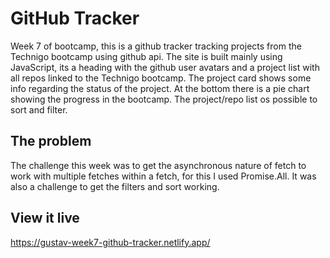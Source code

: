 # GitHub Tracker

Week 7 of bootcamp, this is a github tracker tracking projects from the Technigo bootcamp using github api. The site is built mainly using JavaScript, its a heading with the github user avatars and a project list with all repos linked to the Technigo bootcamp. The project card shows some info regarding the status of the project. At the bottom there is a pie chart showing the progress in the bootcamp. The project/repo list os possible to sort and filter.

## The problem

The challenge this week was to get the asynchronous nature of fetch to work with multiple fetches within a fetch, for this I used Promise.All. It was also a challenge to get the filters and sort working.

## View it live

https://gustav-week7-github-tracker.netlify.app/
